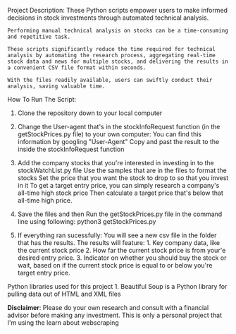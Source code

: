 
Project Description:
    These Python scripts empower users to make informed decisions in stock investments through automated technical analysis.

    Performing manual technical analysis on stocks can be a time-consuming and repetitive task.

    These scripts significantly reduce the time required for technical analysis by automating the research process, aggregating real-time stock data and news for multiple stocks, and delivering the results in a convenient CSV file format within seconds.

    With the files readily available, users can swiftly conduct their analysis, saving valuable time.


How To Run The Script:

1. Clone the repository down to your local computer

2. Change the User-agent that's in the stockInfoRequest function (in the getStockPrices.py file) to your own computer:
    You can find this information by googling "User-Agent"
    Copy and past the result to the inside the stockInfoRequest function

3. Add the company stocks that you're interested in investing in to the stockWatchList.py file
    Use the samples that are in the files to format the stocks
    Set the price that you want the stock to drop to so that you invest in it
        To get a target entry price, you can simply research a company's all-time high stock price
        Then calculate a target price that's below that all-time high price.

4. Save the files and then Run the getStockPrices.py file in the command line using following:
        python3 getStockPrices.py

5. If everything ran sucessfully:
    You will see a new csv file in the folder that has the results.
    The results will feature:
        1. Key company data, like the current stock price
        2. How far the current stock price is from your'e desired entry price.
        3. Indicator on whether you should buy the stock or wait, based on if the current stock price is equal to or below you're target entry price.


Python libraries used for this project
    1. Beautiful Soup is a Python library for pulling data out of HTML and XML files


**Disclaimer**:
    Please do your own research and consult with a financial advisor before making any investment.
    This is only a personal project that I'm using the learn about webscraping



